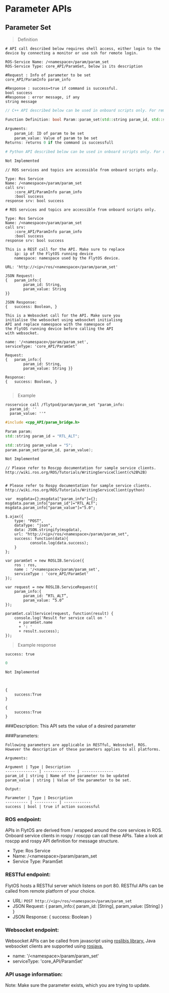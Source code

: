 # Parameter APIs

## Parameter Set


> Definition

```shell
# API call described below requires shell access, either login to the device by connecting a monitor or use ssh for remote login.

ROS-Service Name: /<namespace>/param/param_set
ROS-Service Type: core_API/ParamSet, below is its description

#Request : Info of parameter to be set
core_API/ParamInfo param_info

#Response : success=true if command is successful.  
bool success
#Response : error message, if any
string message
```

```cpp
// C++ API described below can be used in onboard scripts only. For remote scripts you can use http client libraries to call FlytOS REST endpoints from C++.

Function Definition: bool Param::param_set(std::string param_id, std::string param_value)

Arguments:
    param_id: ID of param to be set
    param_value: Value of param to be set
Returns: returns 0 if the command is successfull
```

```python
# Python API described below can be used in onboard scripts only. For remote scripts you can use http client libraries to call FlytOS REST endpoints from Python.

Not Implemented
```

```cpp--ros
// ROS services and topics are accessible from onboard scripts only.

Type: Ros Service
Name: /<namespace>/param/param_set
call srv:
    :core_API/ParamInfo param_info
    :bool success
response srv: bool success
```

```python--ros
# ROS services and topics are accessible from onboard scripts only.

Type: Ros Service
Name: /<namespace>/param/param_set
call srv:
    :core_API/ParamInfo param_info
    :bool success
response srv: bool success

```

```javascript--REST
This is a REST call for the API. Make sure to replace 
    ip: ip of the FlytOS running device
    namespace: namespace used by the FlytOS device.

URL: 'http://<ip>/ros/<namespace>/param/param_set'

JSON Request:
{   param_info:{
        param_id: String,
        param_value: String
}}

JSON Response:
{   success: Boolean, }

```

```javascript--Websocket
This is a Websocket call for the API. Make sure you 
initialise the websocket using websocket initialisng 
API and replace namespace with the namespace of 
the FlytOS running device before calling the API 
with websocket.

name: '/<namespace>/param/param_set',
serviceType: 'core_API/ParamSet'

Request:
{   param_info:{
        param_id: String,
        param_value: String }}

Response:
{   success: Boolean, }


```


> Example

```shell
rosservice call /flytpod/param/param_set "param_info:
  param_id: ''
  param_value: ''" 

```

```cpp
#include <cpp_API/param_bridge.h>

Param param;
std::string param_id = "RTL_ALT"; 

std::string param_value = "5";
param.param_set(param_id, param_value);
```

```python
Not Implemented

```

```cpp--ros
// Please refer to Roscpp documentation for sample service clients. http://wiki.ros.org/ROS/Tutorials/WritingServiceClient(c%2B%2B)
```

```python--ros

# Please refer to Rospy documentation for sample service clients. http://wiki.ros.org/ROS/Tutorials/WritingServiceClient(python)

```

```javascript--REST
var  msgdata={};msgdata["param_info"]={};
msgdata.param_info["param_id"]="RTL_ALT";
msgdata.param_info["param_value"]="5.0";

$.ajax({
    type: "POST",
    dataType: "json",
    data: JSON.stringify(msgdata),
    url: "http://<ip>/ros/<namespace>/param/param_set",  
    success: function(data){
           console.log(data.success);
    }
};

```

```javascript--Websocket
var paramSet = new ROSLIB.Service({
    ros : ros,
    name : '/<namespace>/param/param_set',
    serviceType : 'core_API/ParamSet'
});

var request = new ROSLIB.ServiceRequest({
    param_info:{
        param_id: “RTL_ALT”,
        param_value: “5.0”
});

paramSet.callService(request, function(result) {
    console.log('Result for service call on '
      + paramSet.name
      + ': '
      + result.success);
});
```


> Example response

```shell
success: true
```

```cpp
0
```

```python
Not Implemented
```

```cpp--ros
```

```python--ros
```

```javascript--REST
{
    success:True
}

```

```javascript--Websocket
{
    success:True
}

```





###Description:
This API sets the value of a desired parameter

###Parameters:
    
    Following parameters are applicable in RESTful, Websocket, ROS. However the description of these parameters applies to all platforms. 
    
    Arguments:
    
    Argument | Type | Description
    -------------- | -------------- | --------------
    param_id | string | Name of the parameter to be updated
    param_value | string | Value of the parameter to be set.
    
    Output:
    
    Parameter | Type | Description
    ---------- | ---------- | ------------
    success | bool | true if action successful

### ROS endpoint:
APIs in FlytOS are derived from / wrapped around the core services in ROS. Onboard service clients in rospy / roscpp can call these APIs. Take a look at roscpp and rospy API definition for message structure. 

* Type: Ros Service</br> 
* Name: /\<namespace\>/param/param_set</br>
* Service Type: ParamSet

### RESTful endpoint:
FlytOS hosts a RESTful server which listens on port 80. RESTful APIs can be called from remote platform of your choice.

* URL: ``POST http://<ip>/ros/<namespace>/param/param_set``
* JSON Request:
{
    param_info:{
        param_id: [String],
        param_value: [String]
    }
}
* JSON Response:
{
    success: Boolean
}


### Websocket endpoint:
Websocket APIs can be called from javascript using  [roslibjs library.](https://github.com/RobotWebTools/roslibjs) 
Java websocket clients are supported using [rosjava.](http://wiki.ros.org/rosjava)

* name: '/\<namespace\>/param/param_set'</br>
* serviceType: 'core_API/ParamSet'


### API usage information:
Note: Make sure the parameter exists, which you are trying to update.



